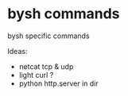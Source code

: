 # bysh commands

bysh specific commands

Ideas:
- netcat tcp & udp
- light curl ?
- python http.server in dir

